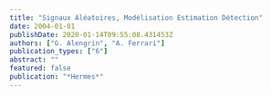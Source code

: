 ```yaml
---
title: "Signaux Aléatoires, Modélisation Estimation Détection"
date: 2004-01-01
publishDate: 2020-01-14T09:55:08.431453Z
authors: ["G. Alengrin", "A. Ferrari"]
publication_types: ["6"]
abstract: ""
featured: false
publication: "*Hermes*"
---
```


